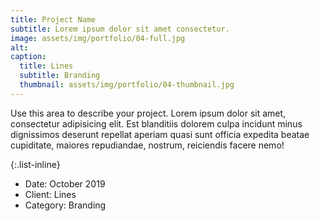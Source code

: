 ```yaml
---
title: Project Name
subtitle: Lorem ipsum dolor sit amet consectetur.
image: assets/img/portfolio/04-full.jpg
alt: 
caption:
  title: Lines
  subtitle: Branding
  thumbnail: assets/img/portfolio/04-thumbnail.jpg
---
```


Use this area to describe your project. Lorem ipsum dolor sit amet, consectetur adipisicing elit. Est blanditiis dolorem culpa incidunt minus dignissimos deserunt repellat aperiam quasi sunt officia expedita beatae cupiditate, maiores repudiandae, nostrum, reiciendis facere nemo!

{:.list-inline}
- Date: October 2019
- Client: Lines
- Category: Branding


